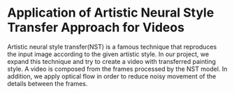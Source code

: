 # Application of Artistic Neural Style Transfer Approach for Videos

Artistic neural style transfer(NST) is a famous technique
that reproduces the input image according to the given artistic
style. 
In our project, we expand this technique and try to create a video with transferred painting style.
A video is composed from the frames processed by the NST model. In addition, we apply optical flow in order to reduce noisy movement of the details between the frames.